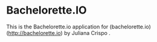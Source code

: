 # Bachelorette.IO

This is the Bachelorette.io application for (bachelorette.io) (http://bachelorette.io)
by Juliana Crispo .

